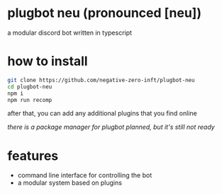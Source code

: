 # plugbot neu (pronounced \[neu\])
a modular discord bot written in typescript
# how to install
```sh
git clone https://github.com/negative-zero-inft/plugbot-neu
cd plugbot-neu
npm i
npm run recomp
```
after that, you can add any additional plugins that you find online

*there is a package manager for plugbot planned, but it's still not ready*

# features
- command line interface for controlling the bot 
- a modular system based on plugins
